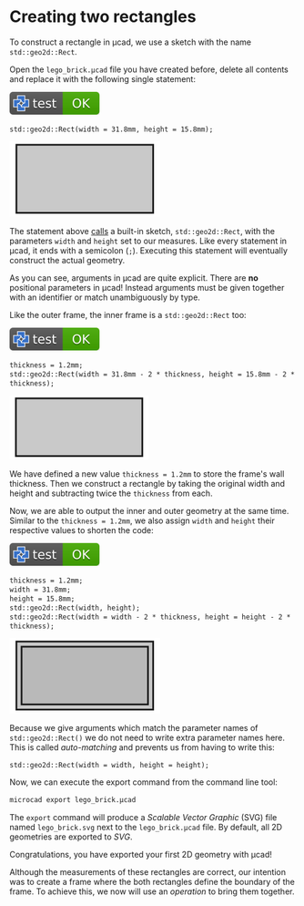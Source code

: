 # Creating two rectangles

To construct a rectangle in µcad, we use a sketch with the name `std::geo2d::Rect`.

Open the `lego_brick.µcad` file you have created before, delete all contents and
replace it with the following single statement:

[![test](.test/rect.svg)](.test/rect.log)

```µcad,rect
std::geo2d::Rect(width = 31.8mm, height = 15.8mm);
```

![Picture](.test/rect-out.svg)

The statement above [calls](../structure/calls.md) a built-in sketch, `std::geo2d::Rect`,
with the parameters `width` and `height` set to our measures.
Like every statement in µcad, it ends with a semicolon (`;`).
Executing this statement will eventually construct the actual geometry.

As you can see, arguments in µcad are quite explicit.
There are **no** positional parameters in µcad!
Instead arguments must be given together with an identifier or match
unambiguously by type.

Like the outer frame, the inner frame is a `std::geo2d::Rect` too:

[![test](.test/inner.svg)](.test/inner.log)

```µcad,inner
thickness = 1.2mm;
std::geo2d::Rect(width = 31.8mm - 2 * thickness, height = 15.8mm - 2 * thickness);
```

![Picture](.test/inner-out.svg)

We have defined a new value `thickness = 1.2mm` to store the frame's wall thickness.
Then we construct a rectangle by taking the original width and height and subtracting
twice the `thickness` from each.

Now, we are able to output the inner and outer geometry at the same time.
Similar to the `thickness = 1.2mm`, we also assign `width` and `height` their respective
values to shorten the code:

[![test](.test/inner_outer.svg)](.test/inner_outer.log)

```µcad,inner_outer
thickness = 1.2mm;
width = 31.8mm;
height = 15.8mm;
std::geo2d::Rect(width, height);
std::geo2d::Rect(width = width - 2 * thickness, height = height - 2 * thickness);
```

![Picture](.test/inner_outer-out.svg)

Because we give arguments which match the parameter names of `std::geo2d::Rect()`
we do not need to write extra parameter names here.
This is called *auto-matching* and prevents us from having to write this:

```µcad
std::geo2d::Rect(width = width, height = height);
```

Now, we can execute the export command from the command line tool:

```sh
microcad export lego_brick.µcad
```

The `export` command will produce a *Scalable Vector Graphic* (SVG) file named `lego_brick.svg`
next to the `lego_brick.µcad` file.
By default, all 2D geometries are exported to *SVG*.

Congratulations, you have exported your first 2D geometry with µcad!

Although the measurements of these rectangles are correct, our intention was to create a
frame where the both rectangles define the boundary of the frame.
To achieve this, we now will use an *operation* to bring them together.
